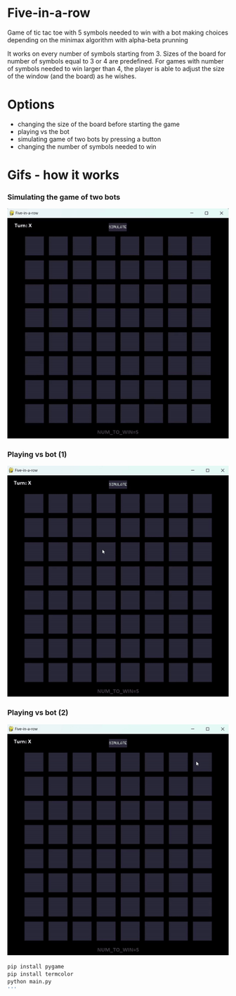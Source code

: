# Five-in-a-row

Game of tic tac toe with 5 symbols needed to win with a bot making choices depending on the minimax algorithm with alpha-beta prunning

It works on every number of symbols starting from 3. Sizes of the board for number of symbols equal to 3 or 4 are predefined. For games with number of symbols needed to win larger than 4, the player is able to adjust the size of the window (and the board) as he wishes.

# Options

- changing the size of the board before starting the game
- playing vs the bot
- simulating game of two bots by pressing a button
- changing the number of symbols needed to win

# Gifs - how it works

### Simulating the game of two bots

![bot-vs-bot-gif](Images/two-bots-playing.gif)

### Playing vs bot (1)

![bot-vs-player-gif](Images/player-vs-bot-draw.gif)

### Playing vs bot (2)

![bot-vs-player-gif2](Images/player-vs-bot-win.gif)

```bash
pip install pygame
pip install termcolor
python main.py
'''
```
